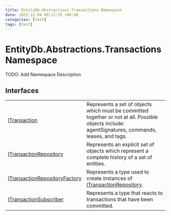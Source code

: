 ```yaml
---
title: EntityDb.Abstractions.Transactions Namespace
date: 2022-12-04 09:11:33 +00:00
categories: [test]
tags: [test]
---
```


# EntityDb.Abstractions.Transactions Namespace

TODO: Add Namespace Description

## Interfaces
<table><tr><td><a href='dotnet-entitydb-abstractions-transactions-itransaction'>ITransaction</a></td><td>
Represents a set of objects which must be committed together or not at all. Possible objects include:
agentSignatures,
commands, leases, and tags.
</td></tr><tr><td><a href='dotnet-entitydb-abstractions-transactions-itransactionrepository'>ITransactionRepository</a></td><td>
Represents an explicit set of objects which represent a complete history of a set of entities.
</td></tr><tr><td><a href='dotnet-entitydb-abstractions-transactions-itransactionrepositoryfactory'>ITransactionRepositoryFactory</a></td><td>
Represents a type used to create instances of <a href='dotnet-entitydb-abstractions-transactions-itransactionrepository'>ITransactionRepository</a>.
</td></tr><tr><td><a href='dotnet-entitydb-abstractions-transactions-itransactionsubscriber'>ITransactionSubscriber</a></td><td>
Represents a type that reacts to transactions that have been committed.
</td></tr></table>
